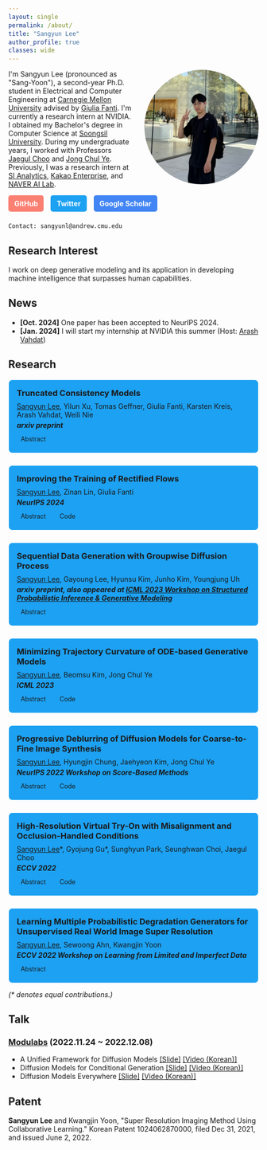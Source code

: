 ```yaml
---
layout: single
permalink: /about/
title: "Sangyun Lee"
author_profile: true
classes: wide
---
```


<img src="../images/profile2.jpg" alt="Sangyun Lee" style="width: 230px; float: right; border-radius: 50%; margin-left: 20px;">


I'm Sangyun Lee (pronounced as "Sang-Yoon"), a second-year Ph.D. student in Electrical and Computer Engineering at [Carnegie Mellon University](https://www.cmu.edu/) advised by [Giulia Fanti](https://gfanti.github.io/). I'm currently a research intern at NVIDIA. I obtained my Bachelor's degree in Computer Science at [Soongsil University](https://webtrans.llsollu.com:40443/ezweb?source=KO&target=EN&profileId=0012d8d1-14e0-4237-a6a5-a68bc015f94d&url=https%3A%2F%2Fssu.ac.kr%2F). During my undergraduate years, I worked with Professors [Jaegul Choo](https://sites.google.com/site/jaegulchoo/) and [Jong Chul Ye](https://scholar.google.com/citations?user=HNMjoNEAAAAJ&hl=ko). Previously, I was a research intern at [SI Analytics](https://www.si-analytics.ai/eng), [Kakao Enterprise](https://www.kakaoenterprise.com/), and [NAVER AI Lab](https://clova.ai/en/research/research-area-detail.html?id=0).

<div style="margin-bottom: 20px;">
  <a href="https://github.com/sangyun884/" style="display: inline-block; margin-right: 10px; padding: 8px 12px; background-color: #FA8072; color: white; text-decoration: none; border-radius: 5px; font-weight: bold; transition: background-color 0.3s;">GitHub</a>
  <a href="https://twitter.com/sang_yun_lee" style="display: inline-block; margin-right: 10px; padding: 8px 12px; background-color: #1DA1F2; color: white; text-decoration: none; border-radius: 5px; font-weight: bold; transition: background-color 0.3s;">Twitter</a>
  <a href="https://scholar.google.co.kr/citations?user=CGFkx-IAAAAJ&hl=en" style="display: inline-block; padding: 8px 12px; background-color: #4285F4; color: white; text-decoration: none; border-radius: 5px; font-weight: bold; transition: background-color 0.3s;">Google Scholar</a>
</div>

```
Contact: sangyunl@andrew.cmu.edu
```

## Research Interest

I work on deep generative modeling and its application in developing machine intelligence that surpasses human capabilities.

## News
- **[Oct. 2024]** One paper has been accepted to NeurIPS 2024.
- **[Jan. 2024]** I will start my internship at NVIDIA this summer (Host: [Arash Vahdat](http://latentspace.cc/))

## Research
<div class="research-list">
<div class="research-item">
  <h3>Truncated Consistency Models</h3>
  <p><u>Sangyun Lee</u>, Yilun Xu, Tomas Geffner, Giulia Fanti, Karsten Kreis, Arash Vahdat, Weili Nie</p>
  <p><em><strong>arxiv preprint</strong></em></p>
  <div class="research-links">
    <a href="https://arxiv.org/abs/2410.14895">Abstract</a>
  </div>
</div>
<div class="research-item">
  <h3>Improving the Training of Rectified Flows</h3>
  <p><u>Sangyun Lee</u>, Zinan Lin, Giulia Fanti</p>
  <p><em><strong>NeurIPS 2024</strong></em></p>
  <div class="research-links">
    <a href="https://arxiv.org/abs/2405.20320">Abstract</a>
    <a href="https://github.com/sangyun884/rfpp">Code</a>
  </div>
</div>
<div class="research-item">
  <h3>Sequential Data Generation with Groupwise Diffusion Process</h3>
  <p><u>Sangyun Lee</u>, Gayoung Lee, Hyunsu Kim, Junho Kim, Youngjung Uh</p>
  <p><em><strong>arxiv preprint, also appeared at <a href="https://openreview.net/forum?id=hLeh6b0vlt#all">ICML 2023 Workshop on Structured Probabilistic Inference & Generative Modeling</a></strong></em></p>
  <div class="research-links">
    <a href="https://arxiv.org/abs/2310.01400">Abstract</a>
  </div>
</div>
<div class="research-item">
  <h3>Minimizing Trajectory Curvature of ODE-based Generative Models</h3>
  <p><u>Sangyun Lee</u>, Beomsu Kim, Jong Chul Ye</p>
  <p><em><strong>ICML 2023</strong></em></p>
  <div class="research-links">
    <a href="https://arxiv.org/abs/2301.12003">Abstract</a>
    <a href="https://github.com/sangyun884/fast-ode">Code</a>
  </div>
</div>
<div class="research-item">
  <h3>Progressive Deblurring of Diffusion Models for Coarse-to-Fine Image Synthesis</h3>
  <p><u>Sangyun Lee</u>, Hyungjin Chung, Jaehyeon Kim, Jong Chul Ye</p>
  <p><em><strong>NeurIPS 2022 Workshop on Score-Based Methods</strong></em></p>
  <div class="research-links">
    <a href="https://arxiv.org/abs/2207.11192">Abstract</a>
    <a href="https://github.com/sangyun884/blur-diffusion">Code</a>
  </div>
</div>
<div class="research-item">
  <h3>High-Resolution Virtual Try-On with Misalignment and Occlusion-Handled Conditions</h3>
  <p><u>Sangyun Lee</u>*, Gyojung Gu*, Sunghyun Park, Seunghwan Choi, Jaegul Choo</p>
  <p><em><strong>ECCV 2022</strong></em></p>
  <div class="research-links">
    <a href="https://arxiv.org/abs/2206.14180">Abstract</a>
    <a href="https://github.com/sangyun884/HR-VITON">Code</a>
  </div>
</div>
<div class="research-item">
  <h3>Learning Multiple Probabilistic Degradation Generators for Unsupervised Real World Image Super Resolution</h3>
  <p><u>Sangyun Lee</u>, Sewoong Ahn, Kwangjin Yoon</p>
  <p><em><strong>ECCV 2022 Workshop on Learning from Limited and Imperfect Data</strong></em></p>
  <div class="research-links">
    <a href="https://arxiv.org/abs/2201.10747">Abstract</a>
  </div>
</div>
</div>
<p><em>(* denotes equal contributions.)</em></p>
<style>
  .research-list {
    display: flex;
    flex-direction: column;
    gap: 1.5rem;
  }
  .research-item {
    background-color: #1DA1F2; 
    border: 1px solid #ffffff;
    border-radius: 8px;
    padding: 1rem;
    transition: border-color 0.3s ease;
  }
  .research-item:hover {
    border-color: var(--link-color);
  }
  .research-item h3 {
    margin-top: 0;
    margin-bottom: 0.5rem;
  }
  .research-item p {
    margin: 0.25rem 0;
  }
  .research-links {
    margin-top: 0.5rem;
  }
  .research-links a {
    display: inline-block;
    margin-right: 0.5rem;
    padding: 0.25rem 0.5rem;
    background-color: var(--link-color);
    color: var(--background-color);
    text-decoration: none;
    border-radius: 4px;
    font-size: 0.9em;
    transition: background-color 0.3s ease;
  }
  .research-links a:hover {
    background-color: var(--link-hover-color);
  }
</style>


## Talk

### [Modulabs](https://modulabs.co.kr/) (2022.11.24 ~ 2022.12.08)

- A Unified Framework for Diffusion Models [[Slide]](https://docs.google.com/presentation/d/1sI3cZ0EzWuqMHhuI3bPSnksDKJon9BJy_WCaFB4Kpgo/edit?usp=sharing) [[Video (Korean)]](https://youtu.be/KzrdkZUrbPk)
- Diffusion Models for Conditional Generation [[Slide]](https://docs.google.com/presentation/d/1VQvMsZI6S-LLg-RsNEyR_NRaiFgiX3fW2lhUGdS7pEE/edit?usp=sharing) [[Video (Korean)]](https://youtu.be/Ec569AV6YD8)
- Diffusion Models Everywhere [[Slide]](https://docs.google.com/presentation/d/1FNRmL8wS0jKLi3Uk_QdxyAP75i9pYEqFxhHhma4Slq8/edit?usp=sharing) [[Video (Korean)]](https://youtu.be/xVjrS-n9o68)

## Patent

**Sangyun Lee** and Kwangjin Yoon, "Super Resolution Imaging Method Using Collaborative Learning." Korean Patent 1024062870000, filed Dec 31, 2021, and issued June 2, 2022.

<style>
  .research-list-cards > ul {
    list-style-type: none;
    padding-left: 0;
  }
  .research-list-cards > ul > li {
    margin-bottom: 20px;
    padding: 15px;
    border-radius: 8px;
    box-shadow: 0 2px 5px rgba(0,0,0,0.1);
    transition: box-shadow 0.3s ease;
  }
  .research-list-cards > ul > li:hover {
    box-shadow: 0 5px 15px rgba(0,0,0,0.1);
  }
</style>
